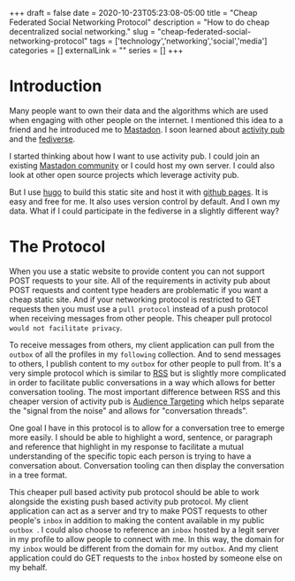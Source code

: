 +++ 
draft = false
date = 2020-10-23T05:23:08-05:00
title = "Cheap Federated Social Networking Protocol"
description = "How to do cheap decentralized social networking."
slug = "cheap-federated-social-networking-protocol" 
tags = ['technology','networking','social','media']
categories = []
externalLink = ""
series = []
+++

# Introduction

Many people want to own their data and the algorithms which are used when engaging with other people on the internet.  I mentioned this idea to a friend and he introduced me to [Mastadon](https://joinmastodon.org/).  I soon learned about [activity pub](https://www.w3.org/TR/activitypub) and the [fediverse](https://en.wikipedia.org/wiki/Fediverse).

I started thinking about how I want to use activity pub.  I could join an existing [Mastadon community](https://joinmastodon.org/communities) or I could host my own server.  I could also look at other open source projects which leverage activity pub.

But I use [hugo](https://gohugo.io/) to build this static site and host it with [github pages](https://pages.github.com/).  It is easy and free for me.  It also uses version control by default.  And I own my data.  What if I could participate in the fediverse in a slightly different way?

# The Protocol

When you use a static website to provide content you can not support POST requests to your site.  All of the requirements in activity pub about POST requests and content type headers are problematic if you want a cheap static site.  And if your networking protocol is restricted to GET requests then you must use a `pull protocol` instead of a push protocol when receiving messages from other people.  This cheaper pull protocol `would not facilitate privacy`.

To receive messages from others, my client application can pull from the `outbox` of all the profiles in my `following` collection.  And to send messages to others, I publish content to my `outbox` for other people to pull from.  It's a very simple protocol which is similar to [RSS](https://en.wikipedia.org/wiki/RSS) but is slightly more complicated in order to facilitate public conversations in a way which allows for better conversation tooling.  The most important difference between RSS and this cheaper version of activity pub is [Audience Targeting](https://www.w3.org/TR/activitystreams-vocabulary/#audienceTargeting) which helps separate the "signal from the noise" and allows for "conversation threads".

One goal I have in this protocol is to allow for a conversation tree to emerge more easily.  I should be able to highlight a word, sentence, or paragraph and reference that highlight in my response to facilitate a mutual understanding of the specific topic each person is trying to have a conversation about.  Conversation tooling can then display the conversation in a tree format.

This cheaper pull based activity pub protocol should be able to work alongside the existing push based activity pub protocol.  My client application can act as a server and try to make POST requests to other people's `inbox` in addition to making the content available in my public `outbox `.  I could also choose to reference an `inbox` hosted by a legit server in my profile to allow people to connect with me.  In this way, the domain for my `inbox` would be different from the domain for my `outbox`.  And my client application could do GET requests to the `inbox` hosted by someone else on my behalf.